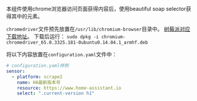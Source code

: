本组件使用chrome浏览器访问页面获得内容后，使用beautiful soap selector获得其中的元素。

`chromedriver`文件预先放置在`/usr/lib/chromium-browser`目录中。
[树莓派对应下载地址](https://launchpad.net/ubuntu/trusty/armhf/chromium-chromedriver/65.0.3325.181-0ubuntu0.14.04.1)。
下载后运行：
`sudo dpkg -i chromium-chromedriver_65.0.3325.181-0ubuntu0.14.04.1_armhf.deb`


将以下内容放置在`configuration.yaml`文件中：
```yaml
# configuration.yaml样例
sensor:
  - platform: scrape2
    name: HA最新版本号
    resource: https://www.home-assistant.io
    select: ".current-version h1"
```
